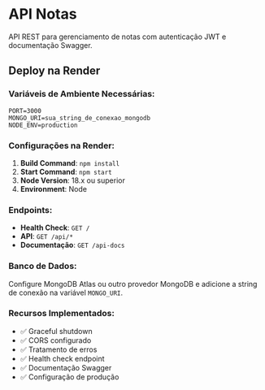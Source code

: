 # API Notas

API REST para gerenciamento de notas com autenticação JWT e documentação Swagger.

## Deploy na Render

### Variáveis de Ambiente Necessárias:

```
PORT=3000
MONGO_URI=sua_string_de_conexao_mongodb
NODE_ENV=production
```

### Configurações na Render:

1. **Build Command**: `npm install`
2. **Start Command**: `npm start`
3. **Node Version**: 18.x ou superior
4. **Environment**: Node

### Endpoints:

- **Health Check**: `GET /`
- **API**: `GET /api/*`
- **Documentação**: `GET /api-docs`

### Banco de Dados:

Configure MongoDB Atlas ou outro provedor MongoDB e adicione a string de conexão na variável `MONGO_URI`.

### Recursos Implementados:

- ✅ Graceful shutdown
- ✅ CORS configurado
- ✅ Tratamento de erros
- ✅ Health check endpoint
- ✅ Documentação Swagger
- ✅ Configuração de produção
